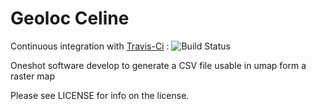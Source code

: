 # Geoloc Celine

Continuous integration with [Travis-Ci](https://travis-ci.org/quicky2000/geoloc_celine) : ![Build Status](https://travis-ci.org/quicky2000/geoloc_celine.svg?branch=master)

Oneshot software develop to generate a CSV file usable in umap form a raster map

Please see LICENSE for info on the license.

